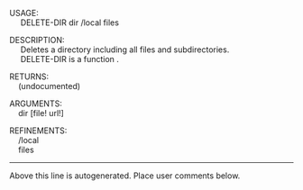 USAGE:  
&nbsp;&nbsp;&nbsp;&nbsp;&nbsp;DELETE-DIR&nbsp;dir&nbsp;/local&nbsp;files  
  
DESCRIPTION:  
&nbsp;&nbsp;&nbsp;&nbsp;&nbsp;Deletes&nbsp;a&nbsp;directory&nbsp;including&nbsp;all&nbsp;files&nbsp;and&nbsp;subdirectories.  
&nbsp;&nbsp;&nbsp;&nbsp;&nbsp;DELETE-DIR&nbsp;is&nbsp;a&nbsp;function&nbsp;.  
  
RETURNS:  
&nbsp;&nbsp;&nbsp;&nbsp;(undocumented)  
  
ARGUMENTS:  
&nbsp;&nbsp;&nbsp;&nbsp;dir&nbsp;[file!&nbsp;url!]  
  
REFINEMENTS:  
&nbsp;&nbsp;&nbsp;&nbsp;/local  
&nbsp;&nbsp;&nbsp;&nbsp;files  
___
Above this line is autogenerated. Place user comments below.